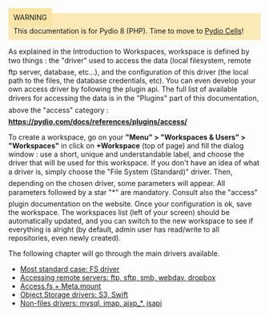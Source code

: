 <div style="background-color: #fbe9b7;font-size: 14px;">
<span style="background-color: #fae4a6;padding: 10px;">WARNING</span>
<span style="padding: 10px;display: inline-block;">This documentation is for Pydio 8 (PHP). Time to move to <a href="https://pydio.com/en/docs/administration-guides">Pydio Cells</a>!</span>
</div>

As explained in the Introduction to Workspaces, workspace is defined by two things : the "driver" used to access the data (local filesystem, remote ftp server, database, etc...), and the configuration of this driver (the local path to the files, the database credentials, etc). You can even develop your own access driver by following the plugin api. The full list of available drivers for accessing the data is in the "Plugins" part of this documentation, above the "access" category : **https://pydio.com/docs/references/plugins/access/**

To create a workspace, go on your **"Menu" > "Workspaces & Users" > "Workspaces"** in click on **+Workspace** (top of page) and fill the dialog window : use a short, unique and understandable label, and choose the driver that will be used for this workspace. If you don't have an idea of what a driver is, simply choose the "File System (Standard)" driver. Then, depending on the chosen driver, some parameters will appear. All parameters followed by a star "\*" are mandatory. Consult also the "access" plugin documentation on the website. Once your configuration is ok, save the workspace. The workspaces list (left of your screen) should be automatically updated, and you can switch to the new workspace to see if everything is alright (by default, admin user has read/write to all repositories, even newly created).

The following chapter will go through the main drivers available.

- [Most standard case: FS driver](../most-standard-case-fs-driver/)
- [Accessing remote servers: ftp, sftp, smb, webdav, dropbox](../accessing-remote-servers-ftp-sftp-smb-webdav-dropbox/)
- [Access.fs + Meta.mount](../access-fs-meta-mount/)
- [Object Storage drivers: S3, Swift](../object-storage-drivers-s3-swift/)
- [Non-files drivers: mysql, imap, ajxp_*, jsapi](../non-files-drivers-mysql-imap-ajxp-jsapi/)
